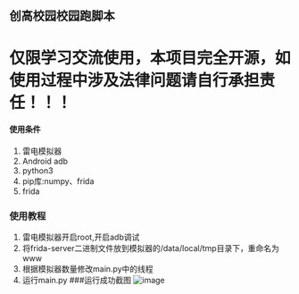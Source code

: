 ## 创高校园校园跑脚本
# 仅限学习交流使用，本项目完全开源，如使用过程中涉及法律问题请自行承担责任！！！
#### 使用条件
1. 雷电模拟器
2. Android adb
3. python3
4. pip库:numpy、frida
5. frida
### 使用教程
1. 雷电模拟器开启root,开启adb调试
2. 将frida-server二进制文件放到模拟器的/data/local/tmp目录下，重命名为www
3. 根据模拟器数量修改main.py中的线程
4. 运行main.py
###运行成功截图
![image](https://github.com/Amorter/HenuRun/assets/63935225/f62ee565-3aca-4a7f-ac2c-a4d496e5ec9e)
